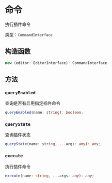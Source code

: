 # 命令

执行插件命令

类型：`CommandInterface`

## 构造函数

```ts
new (editor: EditorInterface): CommandInterface
```

## 方法

### `queryEnabled`

查询是否有启用指定插件命令

```ts
queryEnabled(name: string): boolean;
```

### `queryState`

查询插件状态

```ts
queryState(name: string, ...args: any): any;
```

### `execute`

执行插件命令

```ts
execute(name: string, ...args: any): any;
```
